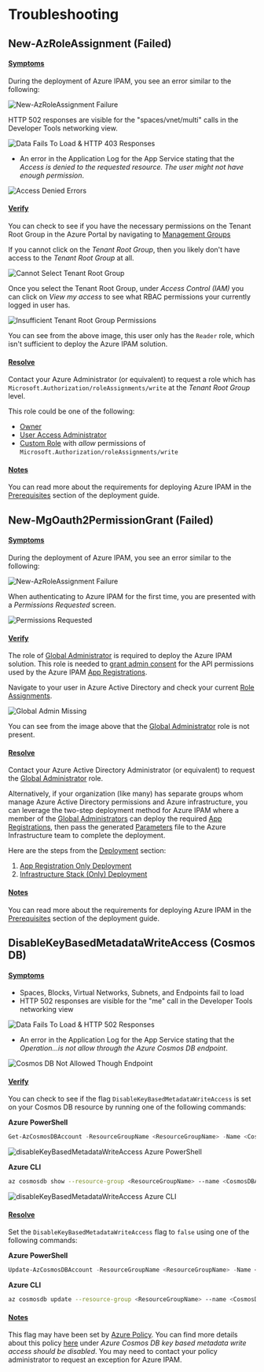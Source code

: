 # Troubleshooting

## New-AzRoleAssignment (Failed)

#### <u>Symptoms</u>

During the deployment of Azure IPAM, you see an error similar to the following:

![New-AzRoleAssignment Failure](./images/new_az_role_assignment_error.png)

HTTP 502 responses are visible for the "spaces/vnet/multi" calls in the Developer Tools networking view.

![Data Fails To Load & HTTP 403 Responses](./images/fail_to_load_all_403.png)

- An error in the Application Log for the App Service stating that the *Access is denied to the requested resource. The user might not have enough permission*.

![Access Denied Errors](./images/access_denied_not_enough_permission.png)

#### <u>Verify</u>

You can check to see if you have the necessary permissions on the Tenant Root Group in the Azure Portal by navigating to [Management Groups](https://learn.microsoft.com/en-us/azure/governance/management-groups/overview)

If you cannot click on the *Tenant Root Group*, then you likely don't have access to the *Tenant Root Group* at all.

![Cannot Select Tenant Root Group](./images/cannot_click_tenant_root_group.png)

Once you select the Tenant Root Group, under *Access Control (IAM)* you can click on *View my access* to see what RBAC permissions your currently logged in user has.

![Insufficient Tenant Root Group Permissions](./images/tenant_root_group_permissions.png)

You can see from the above image, this user only has the `Reader` role, which isn't sufficient to deploy the Azure IPAM solution.

#### <u>Resolve</u>

Contact your Azure Administrator (or equivalent) to request a role which has `Microsoft.Authorization/roleAssignments/write` at the *Tenant Root Group* level.

This role could be one of the following:

- [Owner](https://learn.microsoft.com/en-us/azure/role-based-access-control/built-in-roles#owner)
- [User Access Administrator](https://learn.microsoft.com/en-us/azure/role-based-access-control/built-in-roles#user-access-administrator)
- [Custom Role](https://learn.microsoft.com/en-us/azure/role-based-access-control/custom-roles) with *allow* permissions of `Microsoft.Authorization/roleAssignments/write`

#### <u>Notes</u>

You can read more about the requirements for deploying Azure IPAM in the [Prerequisites](/deployment/README?id=prerequisites) section of the deployment guide.

## New-MgOauth2PermissionGrant (Failed)

#### <u>Symptoms</u>

During the deployment of Azure IPAM, you see an error similar to the following:

![New-AzRoleAssignment Failure](./images/new_mg_oauth2_permission_grant_error.png)

When authenticating to Azure IPAM for the first time, you are presented with a *Permissions Requested* screen.

![Permissions Requested](./images/permissions_requested.png)

#### <u>Verify</u>

The role of [Global Administrator](https://learn.microsoft.com/en-us/azure/active-directory/roles/permissions-reference#global-administrator) is required to deploy the Azure IPAM solution. This role is needed to [grant admin consent](https://learn.microsoft.com/en-us/azure/active-directory/manage-apps/grant-admin-consent?pivots=portal) for the API permissions used by the Azure IPAM [App Registrations](https://learn.microsoft.com/en-us/azure/active-directory/develop/app-objects-and-service-principals#application-registration).

Navigate to your user in Azure Active Directory and check your current [Role Assignments](https://learn.microsoft.com/en-us/azure/active-directory/fundamentals/active-directory-users-assign-role-azure-portal).

![Global Admin Missing](./images/global_admin_role_missing.png)

You can see from the image above that the [Global Administrator](https://learn.microsoft.com/en-us/azure/active-directory/roles/permissions-reference#global-administrator) role is not present.

#### <u>Resolve</u>

Contact your Azure Active Directory Administrator (or equivalent) to request the [Global Administrator](https://learn.microsoft.com/en-us/azure/active-directory/roles/permissions-reference#global-administrator) role.

Alternatively, if your organization (like many) has separate groups whom manage Azure Active Directory permissions and Azure infrastructure, you can leverage the two-step deployment method for Azure IPAM where a member of the [Global Administrators](https://learn.microsoft.com/en-us/azure/active-directory/roles/permissions-reference#global-administrator) can deploy the required [App Registrations](https://learn.microsoft.com/en-us/azure/active-directory/develop/app-objects-and-service-principals#application-registration), then pass the generated [Parameters](https://learn.microsoft.com/en-us/azure/azure-resource-manager/templates/parameter-files) file to the Azure Infrastructure team to complete the deployment.

Here are the steps from the [Deployment](/deployment/README) section:

1. [App Registration Only Deployment](/deployment/README?id=app-registration-only-deployment)
2. [Infrastructure Stack (Only) Deployment](/deployment/README?id=infrastructure-stack-only-deployment)

#### <u>Notes</u>

You can read more about the requirements for deploying Azure IPAM in the [Prerequisites](/deployment/README?id=prerequisites) section of the deployment guide.

## DisableKeyBasedMetadataWriteAccess (Cosmos DB)

#### <u>Symptoms</u>

- Spaces, Blocks, Virtual Networks, Subnets, and Endpoints fail to load
- HTTP 502 responses are visible for the "me" call in the Developer Tools networking view

![Data Fails To Load & HTTP 502 Responses](./images/fail_to_load_me_502.png)

- An error in the Application Log for the App Service stating that the *Operation...is not allow through the Azure Cosmos DB endpoint*.

![Cosmos DB Not Allowed Though Endpoint](./images/cosmos_db_not_allowed.png)

#### <u>Verify</u>

You can check to see if the flag `DisableKeyBasedMetadataWriteAccess` is set on your Cosmos DB resource by running one of the following commands:

**Azure PowerShell**

```powershell
Get-AzCosmosDBAccount -ResourceGroupName <ResourceGroupName> -Name <CosmosDBAccountName>
```

![disableKeyBasedMetadataWriteAccess Azure PowerShell](./images/disableKeyBasedMetadataWriteAccess_powershell.png)

**Azure CLI**
```bash
az cosmosdb show --resource-group <ResourceGroupName> --name <CosmosDBAccountName>
```

![disableKeyBasedMetadataWriteAccess Azure CLI](./images/disableKeyBasedMetadataWriteAccess_cli.png)

#### <u>Resolve</u>

Set the `DisableKeyBasedMetadataWriteAccess` flag to `false` using one of the following commands:

**Azure PowerShell**

```powershell
Update-AzCosmosDBAccount -ResourceGroupName <ResourceGroupName> -Name <CosmosDBAccountName> -DisableKeyBasedMetadataWriteAccess $false
```

**Azure CLI**
```bash
az cosmosdb update --resource-group <ResourceGroupName> --name <CosmosDBAccountName> --disable-key-based-metadata-write-access false
```

#### <u>Notes</u>

This flag may have been set by [Azure Policy](https://learn.microsoft.com/en-us/azure/governance/policy/overview). You can find more details about this policy [here](https://learn.microsoft.com/en-us/azure/cosmos-db/policy-reference#azure-cosmos-db) under *Azure Cosmos DB key based metadata write access should be disabled*. You may need to contact your policy administrator to request an exception for Azure IPAM.
